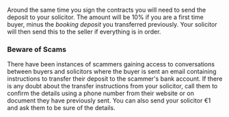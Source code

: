 Around the same time you sign the contracts you will need to send the deposit to your solicitor.
 The amount will be 10% if you are a first time buyer, minus the *booking deposit* you transferred previously.
 Your solicitor will then send this to the seller if everything is in order. 
 

### Beware of Scams
There have been instances of scammers gaining access to conversations between buyers and solicitors where the buyer is sent an email containing instructions to transfer their deposit to the scammer's bank account. If there is any doubt about the transfer instructions from your solicitor, call them to confirm the details using a phone number from their website or on document they have previously sent. You can also send your solicitor €1 and ask them to be sure of the details. 
